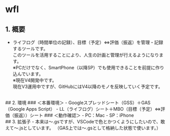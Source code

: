 # wfl
## 1. 概要  
- ライフログ（時間単位の記録）、目標（予定）⇔評価（振返）を管理・記録するツールです。  
このツールを活用することにより、人生の計画と管理が行えるようになります。  
※PCだけでなく、SmartPhone（以降SP）でも使用できることを前提に作り込んでいます。  
※現在V4開発中です。  
現在V3運用中ですが、GitHubにはV4以降のモノを反映していく予定です。
<br />
## 2. 環境  
### ＜本番環境＞  
- Googleスプレッドシート（GSS）＋GAS（Google Apps Script）  
- LL（ライフログ）シート＋MBO（目標（予定）⇔評価（振返））シート  
### ＜動作確認＞  
- PC：Mac  
- SP：iPhone  
<br />
## 3. 拡張子  
- 本来は〜.gsですが、VSCodeで色とかつくようにしたいので、敢えて〜.jsとしています。  
（GAS上では〜.gsとして格納した状態で使います。）
